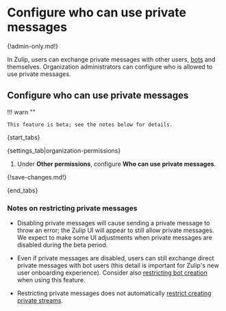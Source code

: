 # Configure who can use private messages

{!admin-only.md!}

In Zulip, users can exchange private messages with other users,
[bots](/help/bots-and-integrations) and themselves. Organization
administrators can configure who is allowed to use private messages.

## Configure who can use private messages

!!! warn ""

    This feature is beta; see the notes below for details.

{start_tabs}

{settings_tab|organization-permissions}

1. Under **Other permissions**, configure **Who can use private messages**.

{!save-changes.md!}

{end_tabs}

### Notes on restricting private messages

* Disabling private messages will cause sending a private message to
throw an error; the Zulip UI will appear to still allow private
messages. We expect to make some UI adjustments when private messages
are disabled during the beta period.

* Even if private messages are disabled, users can still exchange
direct private messages with bot users (this detail is important for
Zulip's new user onboarding experience). Consider also [restricting
bot creation](/help/restrict-bot-creation) when using this feature.

* Restricting private messages does not automatically [restrict creating
private streams](/help/configure-who-can-create-streams).
